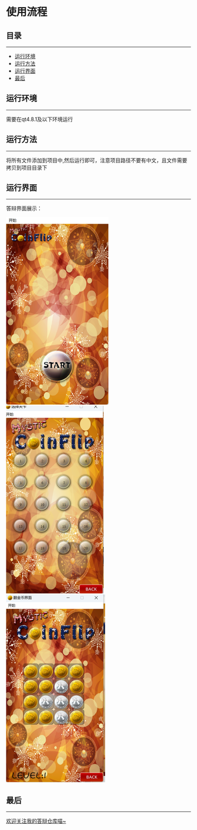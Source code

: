 

# 使用流程

## 目录

---

- [运行环境](#运行环境)
- [运行方法](#运行方法)
- [运行界面](#运行界面)
- [最后](#最后)









## 运行环境

---



需要在qt4.8.1及以下环境运行

## 运行方法

---



将所有文件添加到项目中,然后运行即可，注意项目路径不要有中文，且文件需要拷贝到项目目录下

## 运行界面

---



答辩界面展示：


<img src="https://github.com/sorrymaker2111/Shit_CoinFilpGame/blob/main/image-20230717005543277.png?raw=true" style="zoom:50%;" />

<img src="https://github.com/sorrymaker2111/Shit_CoinFilpGame/blob/main/image-20230717005601776.png?raw=true" style="zoom:50%;" />

<img src="https://github.com/sorrymaker2111/Shit_CoinFilpGame/blob/main/image-20230717005617284.png?raw=true" style="zoom:50%;" />

## 最后

---

[欢迎关注我的答辩仓库喵~](https://github.com/sorrymaker2111)
